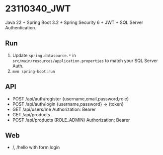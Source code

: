 # 23110340_JWT
Java 22 + Spring Boot 3.2 + Spring Security 6 + JWT + SQL Server Authentication.

## Run
1. Update `spring.datasource.*` in `src/main/resources/application.properties` to match your SQL Server Auth.
2. `mvn spring-boot:run`

## API
- POST /api/auth/register {username,email,password,role}
- POST /api/auth/login {username,password} -> {token}
- GET /api/users/me Authorization: Bearer <token>
- GET /api/products
- POST /api/products (ROLE_ADMIN) Authorization: Bearer <token>

## Web
- /, /hello with form login
